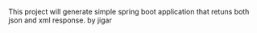 This project will generate simple spring boot application that retuns both json and xml response.
by jigar